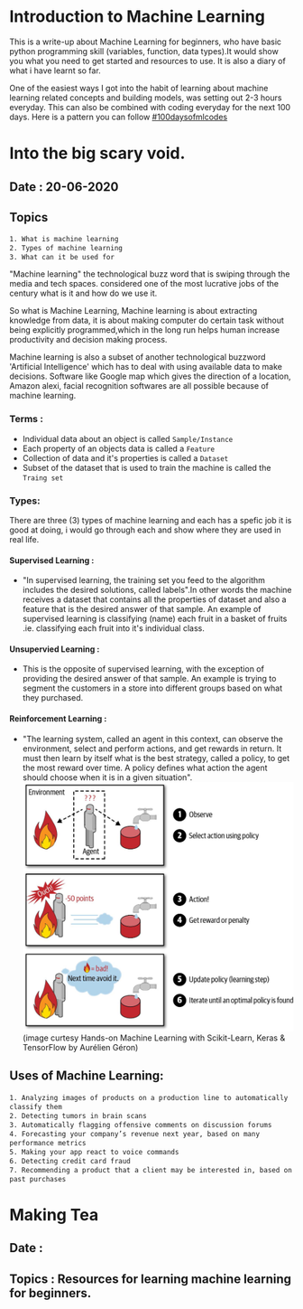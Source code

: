 # Introduction to Machine Learning
This is a write-up about Machine Learning for beginners, who have basic python programming skill (variables, function, data types).It would show you what you need to get started and resources to use. It is also a diary of what i have learnt so far. 

One of the easiest ways I got into the habit of learning about machine learning related concepts and building models, was setting out 2-3 hours everyday. This can also be combined with coding everyday for the next 100 days. Here is a pattern you can follow [#100daysofmlcodes](LOG.md)


# Into the big scary void. 
## Date : 20-06-2020
## Topics
    1. What is machine learning 
    2. Types of machine learning
    3. What can it be used for 
    
"Machine learning" the technological buzz word that is swiping through the media and tech spaces. considered one of the most lucrative jobs of the century what is it and how do we use it.

So what is Machine Learning, Machine learning is about extracting knowledge from data, it is about making computer do certain task without being explicitly programmed,which in the long run helps human increase productivity and decision making process.

Machine learning is also a subset of another technological buzzword 'Artificial Intelligence' which has to deal with using available data to make decisions. Software like Google map which gives the direction of a location, Amazon alexi, facial recognition softwares are all possible because of machine learning.

### Terms :
* Individual data about an object is called `Sample/Instance`
* Each property of an objects data is called a `Feature`
* Collection of data and it's properties is called a `Dataset`
* Subset of the dataset that is used to train the machine is called the `Traing set`

### Types:
There are three (3) types of machine learning and each has a spefic job it is good at doing, i would go through each and show where they are used in real life.

#### Supervised Learning : 
* "In supervised learning, the training set you feed to the algorithm includes the desired solutions, called labels".In other words the machine receives a dataset that contains all the properties of dataset and also a feature that is the desired answer of that sample.
An example of supervised learning is classifying (name) each fruit in a basket of fruits .ie. classifying each fruit into it's individual class.

#### Unsupervied Learning :
* This is the opposite of supervised learning, with the exception of providing the desired answer of that sample. An example is trying to segment the customers in a store into different groups based on what they purchased.

#### Reinforcement Learning : 
* "The learning system, called an agent in this context, can observe the environment, select and perform actions, and get rewards in return. It must then learn by itself what is the best strategy, called a policy, to get the most reward over time. A policy defines what action the agent should choose when it is in a given situation".
![image.png](reinforced.jpeg)
(image curtesy Hands-on Machine Learning with Scikit-Learn, Keras & TensorFlow by Aurélien Géron)

## Uses of Machine Learning:
    1. Analyzing images of products on a production line to automatically classify them
    2. Detecting tumors in brain scans
    3. Automatically flagging offensive comments on discussion forums
    4. Forecasting your company’s revenue next year, based on many performance metrics
    5. Making your app react to voice commands
    6. Detecting credit card fraud
    7. Recommending a product that a client may be interested in, based on past purchases


# Making Tea
## Date :
## Topics : Resources for learning machine learning for beginners.
